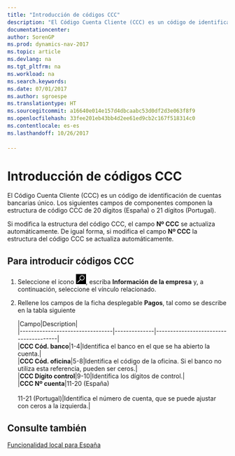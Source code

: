 ```yaml
---
title: "Introducción de códigos CCC"
description: "El Código Cuenta Cliente (CCC) es un código de identificación de cuentas bancarias único. Los siguientes campos de componentes componen la estructura de código CCC de 20 dígitos (España) o 21 dígitos (Portugal)."
documentationcenter: 
author: SorenGP
ms.prod: dynamics-nav-2017
ms.topic: article
ms.devlang: na
ms.tgt_pltfrm: na
ms.workload: na
ms.search.keywords: 
ms.date: 07/01/2017
ms.author: sgroespe
ms.translationtype: HT
ms.sourcegitcommit: a16640e014e157d4dbcaabc53d0df2d3e063f8f9
ms.openlocfilehash: 33fee201eb43bb4d2ee61ed9cb2c167f518314c0
ms.contentlocale: es-es
ms.lasthandoff: 10/26/2017

---
```

# <a name="how-to-enter-ccc-codes"></a>Introducción de códigos CCC
El Código Cuenta Cliente (CCC) es un código de identificación de cuentas bancarias único. Los siguientes campos de componentes componen la estructura de código CCC de 20 dígitos (España) o 21 dígitos (Portugal).  

Si modifica la estructura del código CCC, el campo **Nº CCC** se actualiza automáticamente. De igual forma, si modifica el campo **Nº CCC** la estructura del código CCC se actualiza automáticamente.  

## <a name="to-enter-ccc-codes"></a>Para introducir códigos CCC  

1.  Seleccione el icono ![Buscar página o informe](../../media/ui-search/search_small.png "icono Buscar página o informe"), escriba **Información de la empresa** y, a continuación, seleccione el vínculo relacionado.  
2.  Rellene los campos de la ficha desplegable **Pagos**, tal como se describe en la tabla siguiente  

    |Campo|Description|  
    |---------------------------------|--------------|---------------------------------------|  
    |**CCC Cód. banco**|1-4|Identifica el banco en el que se ha abierto la cuenta.|  
    |**CCC Cód. oficina**|5-8|Identifica el código de la oficina. Si el banco no utiliza esta referencia, pueden ser ceros.|  
    |**CCC Dígito control**|9-10|Identifica los dígitos de control.|  
    |**CCC Nº cuenta**|11-20 (España)<br /><br /> 11-21 (Portugal)|Identifica el número de cuenta, que se puede ajustar con ceros a la izquierda.|  

## <a name="see-also"></a>Consulte también  
[Funcionalidad local para España](spain-local-functionality.md)

